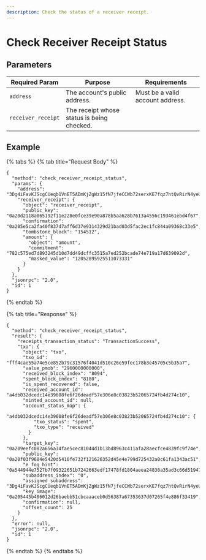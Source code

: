 ```yaml
---
description: Check the status of a receiver receipt.
---
```


# Check Receiver Receipt Status

## Parameters

| Required Param     | Purpose                                    | Requirements                     |
|--------------------|--------------------------------------------|----------------------------------|
| `address`          | The account's public address.              | Must be a valid account address. |
| `receiver_receipt` | The receipt whose status is being checked. |                                  |

## Example

{% tabs %}
{% tab title="Request Body" %}

```
{
  "method": "check_receiver_receipt_status",
  "params": {
    "address": "3Dg4iFavKJScgCUeqb1VnET5ADmKjZgWz15fN7jfeCCWb72serxKE7fqz7htQvRirN4yeU2xxtcHRAN2zbF6V9n7FomDm69VX3FghvkDfpq",
    "receiver_receipt": {
      "object": "receiver_receipt",
      "public_key": "0a20d2118a065192f11e228e0fce39e90a878b5aa628b7613a4556c193461ebd4f67",
      "confirmation": "0a205e5ca2fa40f837d7aff6d37e9314329d21bad03d5fac2ec1fc844a09368c33e5",
      "tombstone_block": "154512",
      "amount": {
        "object": "amount",
        "commitment": "782c575ed7d893245d10d7dd49dcffc3515a7ed252bcade74e719a17d639092d",
        "masked_value": "12052895925511073331"
      }
    }
  },
  "jsonrpc": "2.0",
  "id": 1
}
```

{% endtab %}

{% tab title="Response" %}

```
{
  "method": "check_receiver_receipt_status",
  "result": {
    "receipts_transaction_status": "TransactionSuccess",
    "txo": {
      "object": "txo",
      "txo_id": "fff4cae55a74e5ce852b79c31576f4041d510c26e59fec178b3e45705c5b35a7",
      "value_pmob": "2960000000000",
      "received_block_index": "8094",
      "spent_block_index": "8180",
      "is_spent_recovered": false,
      "received_account_id": "a4db032dcedc14e39608fe6f26deadf57e306e8c03823b52065724fb4d274c10",
      "minted_account_id": null,
      "account_status_map": {
        "a4db032dcedc14e39608fe6f26deadf57e306e8c03823b52065724fb4d274c10": {
          "txo_status": "spent",
          "txo_type": "received"
        }
      },
      "target_key": "0a209eefc082a656a34fae5cec81044d1b13bd8963c411afa28aecfce4839fc9f74e",
      "public_key": "0a20f03f9684e5420d5410fe732f121626352d45e4e799d725432a0c61fa1343ac51",
      "e_fog_hint": "0a544944e7527b7f09322651b7242663edf17478fd1804aeea24838a35ad3c66d5194763642ae1c1e0cd2bbe2571a97a8c0fb49e346d2fd5262113e7333c7f012e61114bd32d335b1a8183be8e1865b0a10199b60100",
      "subaddress_index": "0",
      "assigned_subaddress": "3Dg4iFavKJScgCUeqb1VnET5ADmKjZgWz15fN7jfeCCWb72serxKE7fqz7htQvRirN4yeU2xxtcHRAN2zbF6V9n7FomDm69VX3FghvkDfpq",
      "key_image": "0a205445b406012d26baebb51cbcaaaceb0d56387a67353637d07265f4e886f33419",
      "confirmation": null,
      "offset_count": 25
    }
  },
  "error": null,
  "jsonrpc": "2.0",
  "id": 1
}
```

{% endtab %}
{% endtabs %}
